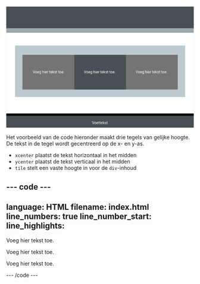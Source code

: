 ![Een schermafbeelding van een pagina met drie tegels van gelijke hoogte in het midden. Elk met gecentreerde tekst.](images/three-tiles.PNG)

Het voorbeeld van de code hieronder maakt drie tegels van gelijke hoogte. De tekst in de tegel wordt gecentreerd op de x- en y-as.

- `xcenter` plaatst de tekst horizontaal in het midden
- `ycenter` plaatst de tekst verticaal in het midden
- `tile` stelt een vaste hoogte in voor de `div`-inhoud

--- code ---
---
language: HTML
filename: index.html
line_numbers: true
line_number_start: 
line_highlights: 
---
  <section class="wrap">
    <div class="tertiary xcenter ycenter tile">
      <p>Voeg hier tekst toe.</p>
    </div>
    <div class="secondary xcenter ycenter tile">
      <p>Voeg hier tekst toe.</p>
    </div>
    <div class="tertiary xcenter ycenter tile">
      <p>Voeg hier tekst toe.</p>
    </div>
  </section>
--- /code ---
